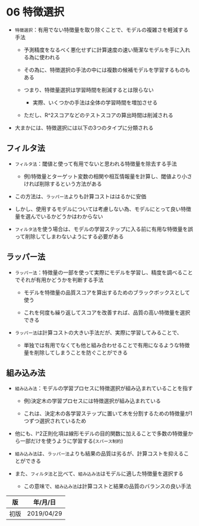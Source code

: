 06 特徴選択
==========

* `特徴選択`：有用でない特徴量を取り除くことで、モデルの複雑さを軽減する手法

  * 予測精度をなるべく悪化せずに計算速度の速い簡潔なモデルを手に入れる為に使われる

  * その為に、特徴選択の手法の中には複数の候補モデルを学習するものもある

  * つまり、特徴量選択は学習時間を削減するとは限らない

    * 実際、いくつかの手法は全体の学習時間を増加させる

  * ただし、R^2スコアなどのテストスコアの算出時間は削減される

* 大まかには、特徴選択には以下の3つのタイプに分類される



## フィルタ法

* `フィルタ法`：閾値と使って有用でないと思われる特徴量を除去する手法

  * 例)特徴量とターゲット変数の相関や相互情報量を計算し、閾値より小さければ削除するという方法がある

* この方法は、`ラッパー法`よりも計算コストははるかに安価

* しかし、使用するモデルについては考慮しない為、モデルにとって良い特徴量を選んでいるかどうかはわからない

* `フィルタ法`を使う場合は、モデルの学習ステップに入る前に有用な特徴量を誤って削除してしまわないようにする必要がある



## ラッパー法

* `ラッパー法`：特徴量の一部を使って実際にモデルを学習し、精度を調べることでそれが有用かどうかを判断する手法

  * モデルを特徴量の品質スコアを算出するためのブラックボックスとして使う

  * これを何度も繰り返してスコアを改善すれば、品質の高い特徴量を選択できる

* `ラッパー法`は計算コストの大きい手法だが、実際に学習してみることで、

  * 単独では有用でなくても他と組み合わせることで有用になるような特徴量を削除してしまうことを防ぐことができる



## 組み込み法

* `組み込み法`：モデルの学習プロセスに特徴選択が組み込まれていることを指す

  * 例)決定木の学習プロセスには特徴選択が組み込まれている

  * これは、決定木の各学習ステップに置いて木を分割するための特徴量が1つずつ選択されているため

* 他にも、l^2正則化項は線形モデルの目的関数に加えることで多数の特徴量から一部だけを使うように学習する(`スパース制約`)

* `組み込み法`は、`ラッパー法`よりも結果の品質は劣るが、計算コストを抑えることができる

* また、`フィルタ法`と比べて、`組み込み法`はモデルに適した特徴量を選択する

  * この意味で、`組み込み法`は計算コストと結果の品質のバランスの良い手法



| 版   | 年/月/日   |
| ---- | ---------- |
| 初版 | 2019/04/29 |

